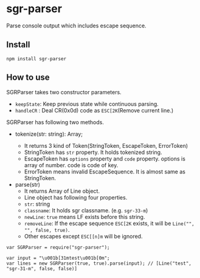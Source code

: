 # sgr-parser
Parse console output which includes escape sequence.

## Install
```
npm install sgr-parser
```

## How to use
SGRParser takes two constructor parameters.

- `keepState`: Keep previous state while continuous parsing.
- `handleCR` : Deal CR(0x0d) code as `ESC[2K`(Remove current line.)

SGRParser has following two methods.

- tokenize(str: string): Array<IToken>;
  - It returns 3 kind of Token(StringToken, EscapeToken, ErrorToken)
  - StringToken has `str` property. It holds tokenized string.
  - EscapeToken has `options` property and `code` property. options is array of number. code is code of key.
  - ErrorToken means invalid EscapeSequence. It is almost same as StringToken.
- parse(str)
  - It returns Array of Line object.
  - Line object has following four properties.
  - `str`: string
  - `classname`: It holds sgr classname. (e.g. `sgr-33-m`)
  - `newLine`: `true` means LF exists before this string.
  - `removeLine`: If the escape sequence `ESC[2K` exists, it will be `Line("", "", false, true)`.
  - Other escapes except `ESC[[n]m` will be ignored.

```
var SGRParser = require("sgr-parser");

var input = "\u001b[31mtest\u001b[0m";
var lines = new SGRParser(true, true).parse(input); // [Line("test", "sgr-31-m", false, false)]
```
